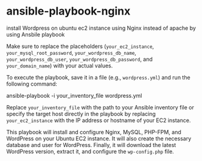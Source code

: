 # ansible-playbook-nginx
install Wordpress on ubuntu ec2 instance using Nginx instead of apache by using Ansbile playbook



Make sure to replace the placeholders (`your_ec2_instance`, `your_mysql_root_password`, `your_wordpress_db_name`, `your_wordpress_db_user`, `your_wordpress_db_password`, and `your_domain_name`) with your actual values.

To execute the playbook, save it in a file (e.g., `wordpress.yml`) and run the following command:

ansible-playbook -i your_inventory_file wordpress.yml


Replace `your_inventory_file` with the path to your Ansible inventory file or specify the target host directly in the playbook by replacing `your_ec2_instance` with the IP address or hostname of your EC2 instance.

This playbook will install and configure Nginx, MySQL, PHP-FPM, and WordPress on your Ubuntu EC2 instance. It will also create the necessary database and user for WordPress. Finally, it will download the latest WordPress version, extract it, and configure the `wp-config.php` file.
